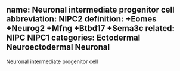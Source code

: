 name: Neuronal intermediate progenitor cell
abbreviation: NIPC2
definition: +Eomes +Neurog2 +Mfng +Btbd17 +Sema3c
related: NIPC NIPC1
categories: Ectodermal Neuroectodermal Neuronal
---

Neuronal intermediate progenitor cell